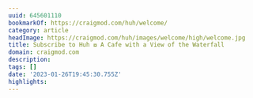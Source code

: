 ```yaml
---
uuid: 645601110
bookmarkOf: https://craigmod.com/huh/welcome/
category: article
headImage: https://craigmod.com/huh/images/welcome/high/welcome.jpg
title: Subscribe to Huh ⧇ A Cafe with a View of the Waterfall
domain: craigmod.com
description: 
tags: []
date: '2023-01-26T19:45:30.755Z'
highlights: 
---
```



